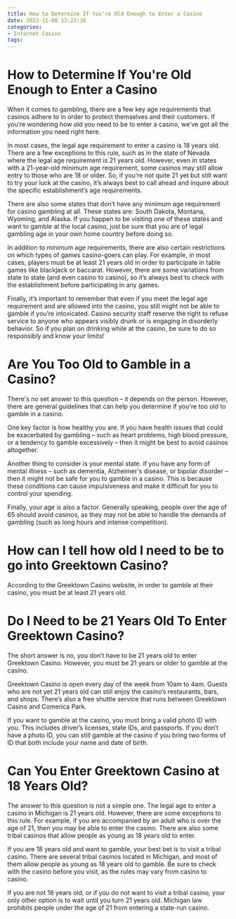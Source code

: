 ```yaml
---
title: How to Determine If You're Old Enough to Enter a Casino 
date: 2022-11-08 13:22:36
categories:
- Internet Casino
tags:
---
```



#  How to Determine If You're Old Enough to Enter a Casino 

When it comes to gambling, there are a few key age requirements that casinos adhere to in order to protect themselves and their customers. If you’re wondering how old you need to be to enter a casino, we’ve got all the information you need right here.

In most cases, the legal age requirement to enter a casino is 18 years old. There are a few exceptions to this rule, such as in the state of Nevada where the legal age requirement is 21 years old. However, even in states with a 21-year-old minimum age requirement, some casinos may still allow entry to those who are 18 or older. So, if you’re not quite 21 yet but still want to try your luck at the casino, it’s always best to call ahead and inquire about the specific establishment’s age requirements. 

There are also some states that don’t have any minimum age requirement for casino gambling at all. These states are: South Dakota, Montana, Wyoming, and Alaska. If you happen to be visiting one of these states and want to gamble at the local casino, just be sure that you are of legal gambling age in your own home country before doing so. 

In addition to minimum age requirements, there are also certain restrictions on which types of games casino-goers can play. For example, in most cases, players must be at least 21 years old in order to participate in table games like blackjack or baccarat. However, there are some variations from state to state (and even casino to casino), so it’s always best to check with the establishment before participating in any games. 

Finally, it’s important to remember that even if you meet the legal age requirement and are allowed into the casino, you still might not be able to gamble if you’re intoxicated. Casino security staff reserve the right to refuse service to anyone who appears visibly drunk or is engaging in disorderly behavior. So if you plan on drinking while at the casino, be sure to do so responsibly and know your limits!

#  Are You Too Old to Gamble in a Casino? 

There's no set answer to this question – it depends on the person. However, there are general guidelines that can help you determine if you're too old to gamble in a casino.

One key factor is how healthy you are. If you have health issues that could be exacerbated by gambling – such as heart problems, high blood pressure, or a tendency to gamble excessively – then it might be best to avoid casinos altogether.

Another thing to consider is your mental state. if you have any form of mental illness – such as dementia, Alzheimer's disease, or bipolar disorder – then it might not be safe for you to gamble in a casino. This is because these conditions can cause impulsiveness and make it difficult for you to control your spending.

Finally, your age is also a factor. Generally speaking, people over the age of 65 should avoid casinos, as they may not be able to handle the demands of gambling (such as long hours and intense competition).

#  How can I tell how old I need to be to go into Greektown Casino? 

According to the Greektown Casino website, in order to gamble at their casino, you must be at least 21 years old.

#  Do I Need to be 21 Years Old To Enter Greektown Casino? 

The short answer is no, you don’t have to be 21 years old to enter Greektown Casino. However, you must be 21 years or older to gamble at the casino.

Greektown Casino is open every day of the week from 10am to 4am. Guests who are not yet 21 years old can still enjoy the casino’s restaurants, bars, and shops. There’s also a free shuttle service that runs between Greektown Casino and Comerica Park.

If you want to gamble at the casino, you must bring a valid photo ID with you. This includes driver’s licenses, state IDs, and passports. If you don’t have a photo ID, you can still gamble at the casino if you bring two forms of ID that both include your name and date of birth.

#  Can You Enter Greektown Casino at 18 Years Old?

The answer to this question is not a simple one. The legal age to enter a casino in Michigan is 21 years old. However, there are some exceptions to this rule. For example, if you are accompanied by an adult who is over the age of 21, then you may be able to enter the casino. There are also some tribal casinos that allow people as young as 18 years old to enter.

If you are 18 years old and want to gamble, your best bet is to visit a tribal casino. There are several tribal casinos located in Michigan, and most of them allow people as young as 18 years old to gamble. Be sure to check with the casino before you visit, as the rules may vary from casino to casino.

If you are not 18 years old, or if you do not want to visit a tribal casino, your only other option is to wait until you turn 21 years old. Michigan law prohibits people under the age of 21 from entering a state-run casino.